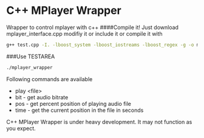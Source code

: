 C++ MPlayer Wrapper
==========
Wrapper to control mplayer with c++
####Compile it!
Just download mplayer_interface.cpp modifiy it or include it or compile it with
```bash
g++ test.cpp -I. -lboost_system -lboost_iostreams -lboost_regex -g -o mplayer_wrapper
```
###Use TESTAREA
```bash
./mplayer_wrapper
```
Following commands are available
* play \<file\>
* bit - get audio bitrate
* pos - get percent position of playing audio file
* time - get the current position in the file in seconds

C++ MPlayer Wrapper is under heavy development. It may not function as you expect.

